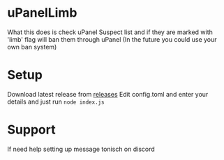 # uPanelLimb


What this does is check uPanel Suspect list and if they are marked with 'limb' flag will ban them through uPanel (In the future you could use your own ban system)


# Setup
Download latest release from [releases](https://github.com/realchameleon/uPanelLimb/releases/tag/1.0.0)
Edit config.toml and enter your details and just run `node index.js`

# Support
If need help setting up message tonisch on discord
